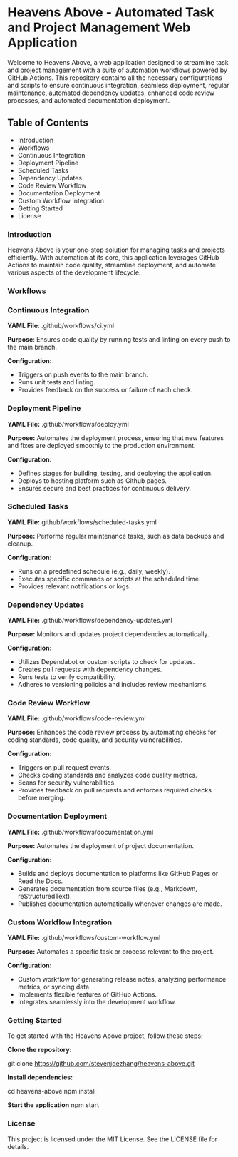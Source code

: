 # Heavens Above - Automated Task and Project Management Web Application

Welcome to Heavens Above, a web application designed to streamline task and project management with a suite of automation workflows powered by GitHub Actions. This repository contains all the necessary configurations and scripts to ensure continuous integration, seamless deployment, regular maintenance, automated dependency updates, enhanced code review processes, and automated documentation deployment.

## Table of Contents
- Introduction
- Workflows
- Continuous Integration
- Deployment Pipeline
- Scheduled Tasks
- Dependency Updates
- Code Review Workflow
- Documentation Deployment
- Custom Workflow Integration
- Getting Started
- License

### Introduction
Heavens Above is your one-stop solution for managing tasks and projects efficiently. With automation at its core, this application leverages GitHub Actions to maintain code quality, streamline deployment, and automate various aspects of the development lifecycle.

### Workflows

### Continuous Integration

**YAML File**: .github/workflows/ci.yml

**Purpose**: Ensures code quality by running tests and linting on every push to the main branch.

**Configuration**:

- Triggers on push events to the main branch.
- Runs unit tests and linting.
- Provides feedback on the success or failure of each check.

### Deployment Pipeline

**YAML File:** .github/workflows/deploy.yml

**Purpose:** Automates the deployment process, ensuring that new features and fixes are deployed smoothly to the production environment.

**Configuration:**

- Defines stages for building, testing, and deploying the application.
- Deploys to hosting platform such as Github pages.
- Ensures secure and best practices for continuous delivery.

### Scheduled Tasks

**YAML File:**.github/workflows/scheduled-tasks.yml

**Purpose:** Performs regular maintenance tasks, such as data backups and cleanup.

**Configuration:**

- Runs on a predefined schedule (e.g., daily, weekly).
- Executes specific commands or scripts at the scheduled time.
- Provides relevant notifications or logs.

### Dependency Updates

**YAML File:** .github/workflows/dependency-updates.yml

**Purpose:** Monitors and updates project dependencies automatically.

**Configuration:**

- Utilizes Dependabot or custom scripts to check for updates.
- Creates pull requests with dependency changes.
- Runs tests to verify compatibility.
- Adheres to versioning policies and includes review mechanisms.

### Code Review Workflow

**YAML File:** .github/workflows/code-review.yml

**Purpose:** Enhances the code review process by automating checks for coding standards, code quality, and security vulnerabilities.

**Configuration:**

- Triggers on pull request events.
- Checks coding standards and analyzes code quality metrics.
- Scans for security vulnerabilities.
- Provides feedback on pull requests and enforces required checks before merging.

### Documentation Deployment

**YAML File:** .github/workflows/documentation.yml

**Purpose:** Automates the deployment of project documentation.

**Configuration:**

- Builds and deploys documentation to platforms like GitHub Pages or Read the Docs.
- Generates documentation from source files (e.g., Markdown, reStructuredText).
- Publishes documentation automatically whenever changes are made.

### Custom Workflow Integration

**YAML File:** .github/workflows/custom-workflow.yml

**Purpose:** Automates a specific task or process relevant to the project.

**Configuration:**

- Custom workflow for generating release notes, analyzing performance metrics, or syncing data.
- Implements flexible features of GitHub Actions.
- Integrates seamlessly into the development workflow.

### Getting Started

To get started with the Heavens Above project, follow these steps:

**Clone the repository:**

git clone https://github.com/stevenjoezhang/heavens-above.git


**Install dependencies:**

cd heavens-above
npm install


**Start the application**
npm start


### License
This project is licensed under the MIT License. See the LICENSE file for details.

